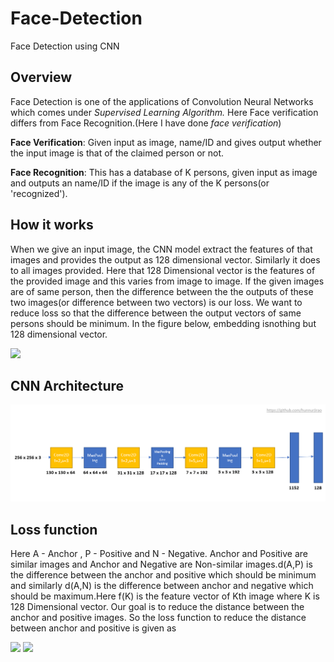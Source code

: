 # Face-Detection
Face Detection using CNN

## Overview

Face Detection is one of the applications of Convolution Neural Networks which comes under *Supervised Learning Algorithm.* Here Face verification differs from Face Recognition.(Here I have done *face verification*)

**Face Verification**: Given input as image, name/ID and gives output whether the input image is that of the claimed person or not.

**Face Recognition**: This has a database of K persons, given input as image and outputs an name/ID if the image is any of the K persons(or 'recognized').

## How it works

When we give an input image, the CNN model extract the features of that images and provides the output as 128 dimensional vector. Similarly it does to all images provided. Here that 128 Dimensional vector is the features of the provided image and this varies from image to image. If the given images are of same person, then the difference between the the outputs of these two images(or difference between two vectors) is our loss. We want to reduce loss so that the difference between the output vectors of same persons should be minimum. In the figure below, embedding isnothing but 128 dimensional vector.

![](https://omoindrot.github.io/assets/triplet_loss/triplet_loss.png)

## CNN Architecture
![](Images/Face_Recognition_CNN.png)

## Loss function

Here A - Anchor , P - Positive and N - Negative. Anchor and Positive are similar images and Anchor and Negative are Non-similar images.d(A,P) is the difference between the anchor and positive which should be minimum and similarly d(A,N) is the difference between anchor and negative which should be maximum.Here f(K) is the feature vector of Kth image where K is 128 Dimensional vector. Our goal is to reduce the distance between the anchor and positive images. So the loss function to reduce the distance between anchor and positive is given as 

![](https://miro.medium.com/max/1820/1*yErMb9cNaqigokn44wBF6Q.png)
![](https://cdn-images-1.medium.com/max/1000/1*7jMlX6o12-6op5Ses98i6w.png)
